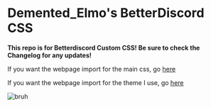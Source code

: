 # **Demented_Elmo's BetterDiscord CSS**
**This repo is for Betterdiscord Custom CSS! Be sure to check the Changelog for any updates!**

If you want the webpage import for the main css, go [here](https://demented-elmo.github.io/main.css)

If you want the webpage import for the theme I use, go [here](https://demented-elmo.github.io/theme.css)

![bruh](https://i.ibb.co/5G1nC7Q/bruh.png)

